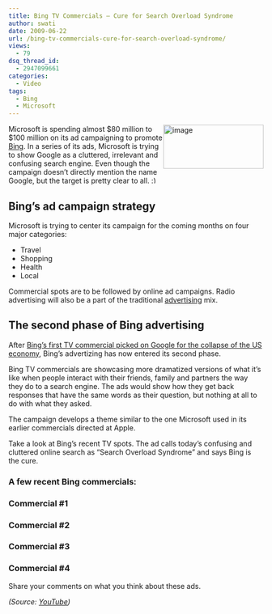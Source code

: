```yaml
---
title: Bing TV Commercials – Cure for Search Overload Syndrome
author: swati
date: 2009-06-22
url: /bing-tv-commercials-cure-for-search-overload-syndrome/
views:
  - 79
dsq_thread_id:
  - 2947099661
categories:
  - Video
tags:
  - Bing
  - Microsoft
---
```

<img class="alignright wp-image-51145" style="border: 0pt none;margin-left: 0px;margin-right: 0px" src="http://cdn.devilsworkshop.org/files/2009/06/image52.png" border="0" alt="image" width="198" height="87" align="right" /> Microsoft is spending almost $80 million to $100 million on its ad campaigning to promote [Bing][1]. In a series of its ads, Microsoft is trying to show Google as a cluttered, irrelevant and confusing search engine. Even though the campaign doesn&#8217;t directly mention the name Google, but the target is pretty clear to all. <img src="http://devilsworkshop.org/wp-includes/images/smilies/simple-smile.png" alt=":)" class="wp-smiley" style="height: 1em; max-height: 1em;" />

## Bing’s ad campaign strategy

Microsoft is trying to center its campaign for the coming months on four major categories:

  * Travel
  * Shopping
  * Health
  * Local

Commercial spots are to be followed by online ad campaigns. Radio advertising will also be a part of the traditional [advertising][2] mix.

## The second phase of Bing advertising

After [Bing’s first TV commercial picked on Google for the collapse of the US economy][3], Bing’s advertizing has now entered its second phase.

Bing TV commercials are showcasing more dramatized versions of what it’s like when people interact with their friends, family and partners the way they do to a search engine. The ads would show how they get back responses that have the same words as their question, but nothing at all to do with what they asked.

The campaign develops a theme similar to the one Microsoft used in its earlier commercials directed at Apple.

Take a look at Bing’s recent TV spots. The ad calls today’s confusing and cluttered online search as &#8220;Search Overload Syndrome&#8221; and says Bing is the cure.

### A few recent Bing commercials:

### Commercial #1

### Commercial #2

### Commercial #3

### Commercial #4

Share your comments on what you think about these ads.

*(Source: <a href="http://www.youtube.com/view_play_list?p=BECEDC9361C1DE04&search_query=Microsoft+bing+ads" onclick="_gaq.push(['_trackEvent', 'outbound-article', 'http://www.youtube.com/view_play_list?p=BECEDC9361C1DE04&search_query=Microsoft+bing+ads', 'YouTube']);" >YouTube</a>)*

 [1]: http://devilsworkshop.org/slow-but-steady-bing-grows-in-the-search-market/
 [2]: http://devilsworkshop.org/search-advertising-to-do-better-on-bing-than-google/
 [3]: http://devilsworkshop.org/bing-ad-picks-on-google-for-the-collapse-of-the-us-economy/
